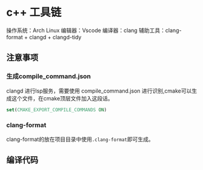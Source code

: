 # c++ 工具链

操作系统：Arch Linux
编辑器：Vscode
编译器：clang
辅助工具：clang-format + clangd + clangd-tidy

## 注意事项

### 生成compile_command.json

clangd 进行lsp服务，需要使用 compile_command.json 进行识别,cmake可以生成这个文件，在cmake顶层文件加入这段话。

```cmake
set(CMAKE_EXPORT_COMPILE_COMMANDS ON)
```

### clang-format

clang-format的放在项目目录中使用`.clang-format`即可生成。

## 编译代码
